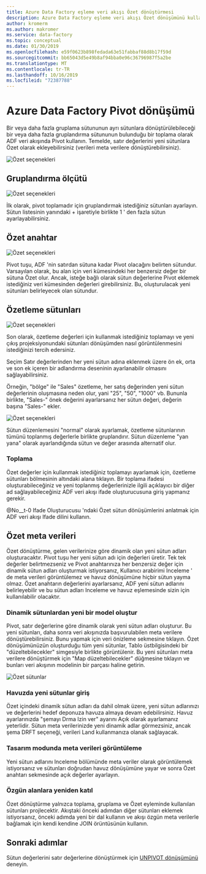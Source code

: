 ```yaml
---
title: Azure Data Factory eşleme veri akışı Özet dönüştürmesi
description: Azure Data Factory eşleme veri akışı Özet dönüşümünü kullanarak satırlardan sütunlara kadar özet verileri özetleme
author: kromerm
ms.author: makromer
ms.service: data-factory
ms.topic: conceptual
ms.date: 01/30/2019
ms.openlocfilehash: e59f0623b898fedada63e51fabbaf88d8b17f59d
ms.sourcegitcommit: bb65043d5e49b8af94bba0e96c36796987f5a2be
ms.translationtype: MT
ms.contentlocale: tr-TR
ms.lasthandoff: 10/16/2019
ms.locfileid: "72387788"
---
```

# <a name="azure-data-factory-pivot-transformation"></a>Azure Data Factory Pivot dönüşümü


Bir veya daha fazla gruplama sütununun ayrı sütunlara dönüştürülebileceği bir veya daha fazla gruplandırma sütununun bulunduğu bir toplama olarak ADF veri akışında Pivot kullanın. Temelde, satır değerlerini yeni sütunlara Özet olarak ekleyebilirsiniz (verileri meta verilere dönüştürebilirsiniz).

![Özet seçenekleri](media/data-flow/pivot1.png "Pivot 1")

## <a name="group-by"></a>Gruplandırma ölçütü

![Özet seçenekleri](media/data-flow/pivot2.png "Pivot 2")

İlk olarak, pivot toplamadır için gruplandırmak istediğiniz sütunları ayarlayın. Sütun listesinin yanındaki + işaretiyle birlikte 1 ' den fazla sütun ayarlayabilirsiniz.

## <a name="pivot-key"></a>Özet anahtar

![Özet seçenekleri](media/data-flow/pivot3.png "Pivot 3")

Pivot tuşu, ADF 'nin satırdan sütuna kadar Pivot olacağını belirten sütundur. Varsayılan olarak, bu alan için veri kümesindeki her benzersiz değer bir sütuna Özet olur. Ancak, isteğe bağlı olarak sütun değerlerine Pivot eklemek istediğiniz veri kümesinden değerleri girebilirsiniz. Bu, oluşturulacak yeni sütunları belirleyecek olan sütundur.

## <a name="pivoted-columns"></a>Özetleme sütunları

![Özet seçenekleri](media/data-flow/pivot4.png "Pivot 4")

Son olarak, özetleme değerleri için kullanmak istediğiniz toplamayı ve yeni çıkış projeksiyonundaki sütunları dönüşümden nasıl görüntülenmesini istediğinizi tercih edersiniz.

Seçim Satır değerlerinden her yeni sütun adına eklenmek üzere ön ek, orta ve son ek içeren bir adlandırma deseninin ayarlanabilir olmasını sağlayabilirsiniz.

Örneğin, "bölge" ile "Sales" özetleme, her satış değerinden yeni sütun değerlerinin oluşmasına neden olur, yani "25", "50", "1000" vb. Bununla birlikte, "Sales-" önek değerini ayarlarsanız her sütun değeri, değerin başına "Sales-" ekler.

![Özet seçenekleri](media/data-flow/pivot5.png "Özet 5")

Sütun düzenlemesini "normal" olarak ayarlamak, özetleme sütunlarının tümünü toplanmış değerlerle birlikte gruplandırır. Sütun düzenleme "yan yana" olarak ayarlandığında sütun ve değer arasında alternatif olur.

### <a name="aggregation"></a>Toplama

Özet değerler için kullanmak istediğiniz toplamayı ayarlamak için, özetleme sütunları bölmesinin altındaki alana tıklayın. Bir toplama ifadesi oluşturabileceğiniz ve yeni toplanmış değerlerinizle ilgili açıklayıcı bir diğer ad sağlayabileceğiniz ADF veri akışı ifade oluşturucusuna giriş yapmanız gerekir.

@No__t-0 Ifade Oluşturucusu 'ndaki Özet sütun dönüşümlerini anlatmak için ADF veri akışı Ifade dilini kullanın.

## <a name="pivot-metadata"></a>Özet meta verileri

Özet dönüştürme, gelen verilerinize göre dinamik olan yeni sütun adları oluşturacaktır. Pivot tuşu her yeni sütun adı için değerleri üretir. Tek tek değerler belirtmezseniz ve Pivot anahtarınıza her benzersiz değer için dinamik sütun adları oluşturmak istiyorsanız, Kullanıcı arabirimi Inceleme ' de meta verileri görüntülemez ve havuz dönüşümüne hiçbir sütun yayma olmaz. Özet anahtarın değerlerini ayarlarsanız, ADF yeni sütun adlarını belirleyebilir ve bu sütun adları Inceleme ve havuz eşlemesinde sizin için kullanılabilir olacaktır.

### <a name="generate-a-new-model-from-dynamic-columns"></a>Dinamik sütunlardan yeni bir model oluştur

Pivot, satır değerlerine göre dinamik olarak yeni sütun adları oluşturur. Bu yeni sütunları, daha sonra veri akışınızda başvurulabilen meta verilere dönüştürebilirsiniz. Bunu yapmak için veri önizleme sekmesine tıklayın. Özet dönüşümünüzün oluşturduğu tüm yeni sütunlar, Tablo üstbilgisindeki bir "düzeltebilecekler" simgesiyle birlikte görüntülenir. Bu yeni sütunları meta verilere dönüştürmek için "Map düzeltebilecekler" düğmesine tıklayın ve bunları veri akışının modelinin bir parçası haline getirin.

![Özet sütunlar](media/data-flow/newpivot1.png "Map düzeltebilecekler Pivot sütunları")

### <a name="landing-new-columns-in-sink"></a>Havuzda yeni sütunlar giriş

Özet içindeki dinamik sütun adları da dahil olmak üzere, yeni sütun adlarınızı ve değerlerini hedef deponuza havuza almaya devam edebilirsiniz. Havuz ayarlarınızda "şemayı Drma Izin ver" ayarını Açık olarak ayarlamanız yeterlidir. Sütun meta verilerinizde yeni dinamik adlar görmezsiniz, ancak şema DRFT seçeneği, verileri Land kullanmanıza olanak sağlayacak.

### <a name="view-metadata-in-design-mode"></a>Tasarım modunda meta verileri görüntüleme

Yeni sütun adlarını Inceleme bölümünde meta veriler olarak görüntülemek istiyorsanız ve sütunları doğrudan havuz dönüşümüne yayar ve sonra Özet anahtarı sekmesinde açık değerler ayarlayın.

### <a name="how-to-rejoin-original-fields"></a>Özgün alanlara yeniden katıl
Özet dönüştürme yalnızca toplama, gruplama ve Özet eyleminde kullanılan sütunları projlecektir. Akıştaki önceki adımdan diğer sütunları eklemek istiyorsanız, önceki adımda yeni bir dal kullanın ve akışı özgün meta verilerle bağlamak için kendi kendine JOIN örüntüsünün kullanın.

## <a name="next-steps"></a>Sonraki adımlar

Sütun değerlerini satır değerlerine dönüştürmek için [UNPIVOT dönüşümünü](data-flow-unpivot.md) deneyin. 

